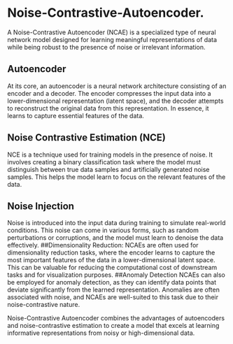# Noise-Contrastive-Autoencoder.
A Noise-Contrastive Autoencoder (NCAE) is a specialized type of neural network model designed for learning meaningful representations of data while being robust to the presence of noise or irrelevant information. 
## Autoencoder
At its core, an autoencoder is a neural network architecture consisting of an encoder and a decoder. The encoder compresses the input data into a lower-dimensional representation (latent space), and the decoder attempts to reconstruct the original data from this representation. In essence, it learns to capture essential features of the data.
## Noise Contrastive Estimation (NCE)
NCE is a technique used for training models in the presence of noise. It involves creating a binary classification task where the model must distinguish between true data samples and artificially generated noise samples. This helps the model learn to focus on the relevant features of the data.
## Noise Injection
Noise is introduced into the input data during training to simulate real-world conditions. This noise can come in various forms, such as random perturbations or corruptions, and the model must learn to denoise the data effectively.
##Dimensionality Reduction:
NCAEs are often used for dimensionality reduction tasks, where the encoder learns to capture the most important features of the data in a lower-dimensional latent space. This can be valuable for reducing the computational cost of downstream tasks and for visualization purposes.
##Anomaly Detection
NCAEs can also be employed for anomaly detection, as they can identify data points that deviate significantly from the learned representation. Anomalies are often associated with noise, and NCAEs are well-suited to this task due to their noise-contrastive nature.

Noise-Contrastive Autoencoder combines the advantages of autoencoders and noise-contrastive estimation to create a model that excels at learning informative representations from noisy or high-dimensional data.
